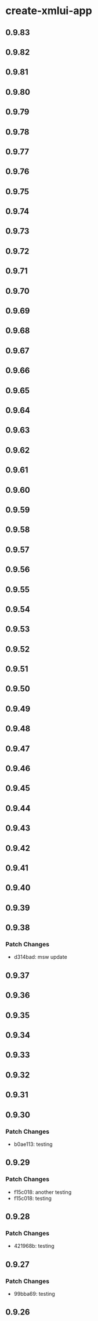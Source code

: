 # create-xmlui-app

## 0.9.83

## 0.9.82

## 0.9.81

## 0.9.80

## 0.9.79

## 0.9.78

## 0.9.77

## 0.9.76

## 0.9.75

## 0.9.74

## 0.9.73

## 0.9.72

## 0.9.71

## 0.9.70

## 0.9.69

## 0.9.68

## 0.9.67

## 0.9.66

## 0.9.65

## 0.9.64

## 0.9.63

## 0.9.62

## 0.9.61

## 0.9.60

## 0.9.59

## 0.9.58

## 0.9.57

## 0.9.56

## 0.9.55

## 0.9.54

## 0.9.53

## 0.9.52

## 0.9.51

## 0.9.50

## 0.9.49

## 0.9.48

## 0.9.47

## 0.9.46

## 0.9.45

## 0.9.44

## 0.9.43

## 0.9.42

## 0.9.41

## 0.9.40

## 0.9.39

## 0.9.38

### Patch Changes

- d314bad: msw update

## 0.9.37

## 0.9.36

## 0.9.35

## 0.9.34

## 0.9.33

## 0.9.32

## 0.9.31

## 0.9.30

### Patch Changes

- b0ae113: testing

## 0.9.29

### Patch Changes

- f15c018: another testing
- f15c018: testing

## 0.9.28

### Patch Changes

- 421968b: testing

## 0.9.27

### Patch Changes

- 99bba69: testing

## 0.9.26
